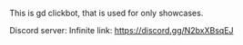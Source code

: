This is gd clickbot, that is used for only showcases.

Discord server:
Infinite link: https://discord.gg/N2bxXBsqEJ
